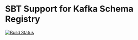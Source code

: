 # SBT Support for Kafka Schema Registry

[![Build Status](https://travis-ci.com/Yyukan/sbt-schema-registry.svg?branch=master)](https://travis-ci.com/Yyukan/sbt-schema-registry)
